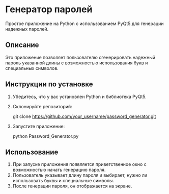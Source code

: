 # Генератор паролей

Простое приложение на Python с использованием PyQt5 для генерации надежных паролей.

## Описание

Это приложение позволяет пользователю сгенерировать надежный пароль указанной длины с возможностью использования букв и специальных символов.

## Инструкции по установке

1. Убедитесь, что у вас установлен Python и библиотека PyQt5.
2. Склонируйте репозиторий:

   
   git clone https://github.com/your_username/password_generator.git
   

3. Запустите приложение:

   
   python Password_Generator.py
   

## Использование

1. При запуске приложения появляется приветственное окно с возможностью начать генерацию пароля.
2. Пользователь указывает длину пароля и выбирает, нужно ли использовать буквы и специальные символы.
3. После генерации пароля, он отображается на экране.
